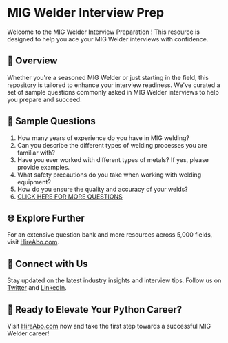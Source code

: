 # MIG Welder Interview Prep

Welcome to the MIG Welder Interview Preparation ! This resource is designed to help you ace your MIG Welder interviews with confidence.

## 🚀 Overview

Whether you're a seasoned MIG Welder or just starting in the field, this repository is tailored to enhance your interview readiness. We've curated a set of sample questions commonly asked in MIG Welder interviews to help you prepare and succeed.

## 📝 Sample Questions

1. How many years of experience do you have in MIG welding?
2. Can you describe the different types of welding processes you are familiar with?
3. Have you ever worked with different types of metals? If yes, please provide examples.
4. What safety precautions do you take when working with welding equipment?
5. How do you ensure the quality and accuracy of your welds?
6. [CLICK HERE FOR MORE QUESTIONS](https://hireabo.com/job/12_3_4/MIG%20Welder)

## 🌐 Explore Further

For an extensive question bank and more resources across 5,000 fields, visit [HireAbo.com](https://www.hireabo.com).

## 📱 Connect with Us

Stay updated on the latest industry insights and interview tips. Follow us on [Twitter](https://twitter.com/hireabo) and [LinkedIn](https://www.linkedin.com/in/hire-abo-3609972a8/).

## 🚀 Ready to Elevate Your Python Career?

Visit [HireAbo.com](https://www.hireabo.com) now and take the first step towards a successful MIG Welder career!